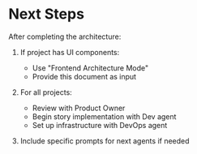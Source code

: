 # Next Steps

After completing the architecture:

1. If project has UI components:
   - Use "Frontend Architecture Mode"
   - Provide this document as input

2. For all projects:
   - Review with Product Owner
   - Begin story implementation with Dev agent
   - Set up infrastructure with DevOps agent

3. Include specific prompts for next agents if needed

